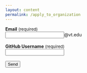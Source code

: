```yaml
---
layout: content
permalink: /apply_to_organization
---
```


<b>Email</b> <font size="2.5rem"> (required) </font><br>
<input class="rounded" type="email" name="_replyto" placeholder="" id="email_field" required>@vt.edu<br><br>
<b>GitHub Username</b> <font size="2.5rem"> (required) </font><br>
<input class="rounded" tpye="subject" name="subject" placeholder="" id="" required><br><br>
<input type="submit" value="Send">
<input type="hidden" name="_next" value="{{ site.baseurl }}{% link submit_success.md %}" />
